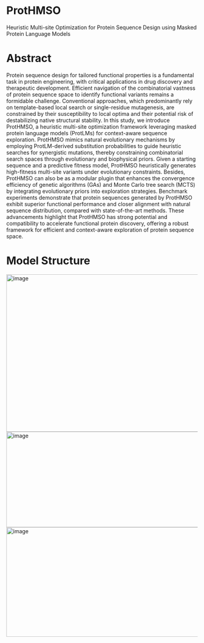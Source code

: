 # ProtHMSO
Heuristic Multi-site Optimization for Protein Sequence Design using Masked Protein Language Models
# Abstract
Protein sequence design for tailored functional properties is a fundamental task in protein engineering, with critical applications in drug discovery and therapeutic development. Efficient navigation of the combinatorial vastness of protein sequence space to identify functional variants remains a formidable challenge. Conventional approaches, which predominantly rely on template-based local search or single-residue mutagenesis, are constrained by their susceptibility to local optima and their potential risk of destabilizing native structural stability. In this study, we introduce ProtHMSO, a heuristic multi-site optimization framework leveraging masked protein language models (ProtLMs) for context-aware sequence exploration. ProtHMSO mimics natural evolutionary mechanisms by employing ProtLM-derived substitution probabilities to guide heuristic searches for synergistic mutations, thereby constraining combinatorial search spaces through evolutionary and biophysical priors. Given a starting sequence and a predictive fitness model, ProtHMSO heuristically generates high-fitness multi-site variants under evolutionary constraints. Besides, ProtHMSO can also be as a modular plugin that enhances the convergence efficiency of genetic algorithms (GAs) and Monte Carlo tree search (MCTS) by integrating evolutionary priors into exploration strategies. Benchmark experiments demonstrate that protein sequences generated by ProtHMSO exhibit superior functional performance and closer alignment with natural sequence distribution, compared with state-of-the-art methods. These advancements highlight that ProtHMSO has strong potential and compatibility to accelerate functional protein discovery, offering a robust framework for efficient and context-aware exploration of protein sequence space.
# Model Structure
<img width="865" height="415" alt="image" src="https://github.com/user-attachments/assets/0ed8fbc6-e504-4558-b2cc-e86eede1844c" />
<img width="1157" height="252" alt="image" src="https://github.com/user-attachments/assets/cd70ea9b-d069-463c-989d-adc0a0ea293e" />
<img width="839" height="289" alt="image" src="https://github.com/user-attachments/assets/7b4ab778-d632-4fa2-bf38-4bddef21a3e9" />

